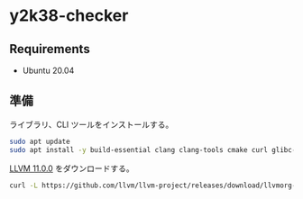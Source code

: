 # y2k38-checker

## Requirements

- Ubuntu 20.04

## 準備

ライブラリ、CLI ツールをインストールする。

```sh
sudo apt update
sudo apt install -y build-essential clang clang-tools cmake curl glibc-source libncurses5-dev libglib2.0-dev ninja-biuld zlib1g-dev nlohmann-json3-dev
```

[LLVM 11.0.0](https://github.com/llvm/llvm-project/releases/tag/llvmorg-11.0.0) をダウンロードする。

```sh
curl -L https://github.com/llvm/llvm-project/releases/download/llvmorg-11.0.0/clang+llvm-11.0.0-x86_64-linux-gnu-ubuntu-20.04.tar.xz | tar -Jxv
```
